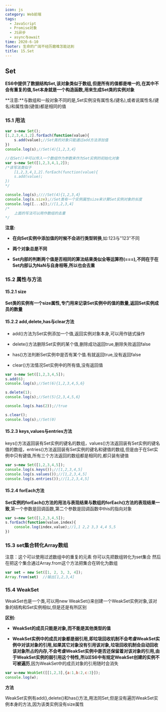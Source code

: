 ```yaml
---
icon: js
category: Web前端
tags: 
  - JavaScript
  - Promise对象
  - JS异步
  - async与await
time: 2020-6-10
footer: 生命的广阔不经历磨难怎能达到
title: 15.Set
---
```



## Set



**ES6中提供了数据结构Set,该对象类似于数组,但是所有的值都是唯一的,在其中不会有重复的值,Set本身就是一个构造函数,用来生成Set类的实例对象**



**注意:**与数组和一般对象不同的是,Set实例没有属性名(键名),或者说属性名(键名)和属性值(键值)都是相同的值



### 15.1 用法



```js
var s=new Set();
[1,2,3,4,1,2].forEach(function(value){
    s.add(value);//Set类的对象只能通过add方法添加值
})
console.log(s);//Set(4){1,2,3,4}
```



```js
//在Set()中可以传入一个数组作为参数来作为Set实例的初始化对象
var s=new Set([1,2,3,4,1,2]);
/*该写法类似于
    [1,2,3,4,1,2].forEach(function(value){
    s.add(value);
})
*/

console.log(s);////Set(4){1,2,3,4}
console.log(s.size);//Set类有一个实例属性size来计算Set实例对象的长度
console.log([...s]);//[1,2,3,4]
/*
    上面的写法可以用作数组的去重
*/
```



**注意:**



- **在向Set实例中添加值的时候不会进行类型转换**,如:123与"123"不同

- **两个对象总是不同**

- **Set内部的判断两个值是否相同的算法结果类似全等运算符(===),不同在于在Set内部认为NaN与自身相等,所以也会去重**



### 15.2 属性与方法



#### 15.2.1 size



**Set类的实例有一个size属性,专门用来记录Set实例中的值的数量,返回Set实例成员的数量**



#### 15.2.2 add,delete,has与clear方法



- add()方法为Set实例添加一个值,返回实例对象本身,可以用作链式操作

- delete()方法删除Set实例的某个值,删除成功返回true,删除失败返回false

- has()方法判断Set实例中是否有某个值.有就返回true,没有返回false

- clear()方法情况Set实例中的所有值,没有返回值



```js
var s=new Set([1,2,3,4,5]);
s.add(6);
console.log(s);//Set(6){1,2,3,4,5,6}

s.delete(1);
console.log(s);//Set(5){2,3,4,5,6}

console.log(s.has(2));//true

s.clear();
console.log(s);//Set(0)
```



#### 15.2.3 keys,values与entries方法



keys()方法返回装有Set实例的键名的数组，values()方法返回装有Set实例的键名值的数组，entries()方法返回装有Set实例的键名和键值的数组,但是由于在Set实例中只有键值,所有三个方法返回的数组都是相同的,都只装有键值



```js
var s=new Set([1,2,3,4,5]);
console.log(s.keys());//[1,2,3,4,5]
console.log(s.values());//[1,2,3,4,5]
console.log(s.entries());//[1,2,3,4,5]
```



#### 15.2.4 forEach方法



**Set实例的forEach()方法的用法与表现结果与数组的forEach()方法的表现结果一致**,第一个参数是回调函数,第二个参数是回调函数中this的指向对象



```js
var s=new Set([1,2,3,4,5]);
s.forEach(function(value,index){
    console.log(index,value);//1,1 2,2 3,3 4,4 5,5 
})
```

### 15.3 set集合转化Array数组  



注意：这个可以使用过滤数组中的重复的元素 你可以先把数组转化为set集合 然后在把这个集合通过Array.from这个方法把集合在转化为数组

```js
var set = new Set([1, 2, 3, 3, 4]);
Array.from(set)  //输出[1,2,3,4]
```



### 15.4 WeakSet



WeakSet也是一个类,可以用new WeakSet()来创建一个WeakSet实例对象,该对象的结构和Set实例相似,但是还是有所区别



**区别:**



- **WeakSet的成员只能是对象,而不能是其他类型的值**

- **WeakSet实例中的成员对象都是弱引用,**即垃圾回收机制不会考虐WeakSet实例中对该对象的引用,如果其它对象没有引用该对象,垃圾回收机制会自动回收该对象所占的内存,不会考虐WeakSet实例中是否还保留着对该对象的引用,由于WeakSet实例的弱引用这个特性,所以ES6中有规定**WeakSet创建的实例不可被遍历**,因为WeakSet中的成员对象的引用随时会消失



```js
var w=new WeakSet([[1,2,3],{a:1,b:2,c:3}]);
console.log(w);
```



**方法**



WeakSet实例有add(),delete()和has()方法,用法同Set,但是没有遍历WeakSet实例本身的方法,因为该类实例没有size属性

